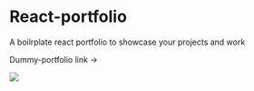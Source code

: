 # React-portfolio

A boilrplate react portfolio to showcase your projects and work

Dummy-portfolio link ->

![](test.gif)
